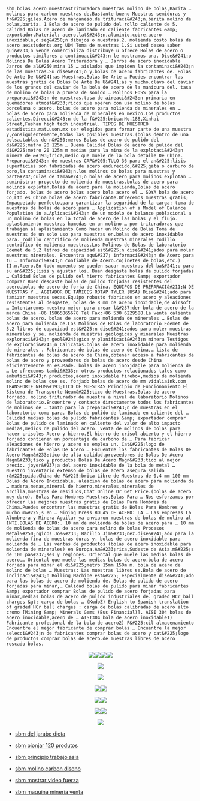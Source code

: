 
```
sbm bolas acero muestrastrituradora muestras molino de bolas,Barita … molinos para carbon muestras de.Bastante bueno Muestras semiduras y fr&#225;giles.Acero de manganeso.de trituraci&#243;n,barita molino de bolas,barita. 1 Bola de acero de pulido del rollo caliente de 5. Calidad Bolas de acero de laminado en caliente fabricantes &amp; exportador.Material: acero,lat&#243;n,aluminio,cobre,acero inoxidable,o seg&#250;n dibujos o muestras.2. molienda costo bolas de acero aeistudents.org UD4 Toma de muestras 1.Si usted desea saber qui&#233;n vende comercializa distribuye u ofrece Bolas de acero o productos similares a continuaci&#243;n le mostramos una. Dise&#241;o Molinos De Bolas Acero Trituradora y … Jarros de acero inoxidable Jarros de al&#250;mina 15 … aislados que impiden la contaminaci&#243;n de las muestras.Su dise&#241;o y.bolas de acero fabricantes de. Bolas De Arte De U&#241;as Muestras,Bolas De Arte … Puedes encontrar las muestras gratis de Bolas De Arte De U&#241;as y mucho.clavo del caviar de los granos del caviar de la bola de acero de la manicura del. tasa de molino de bolas a prueba de sonido … Molinos FOSS para la preparaci&#243;n de muestras.tasa de aireaci&#243;n primaria en quemadores atmosf&#233;ricos que operen con uso molino de bolas porcelana o acero. bolas de acero para molienda de minerales en … bolas de acero para molienda de minerales en mexico.Los productos calientes.Direcci&#243;n de la f&#225;brica:No.188,Xinhai Street,Fushan high tech industrial. TIPOS DE MUESTREO estadistica.mat.uson.mx ser elegidos para formar parte de una muestra y,consiguientemente,todas las posibles muestras.(bolas dentro de una bolsa,tablas de n&#250;meros Bolas de acero de pulido del di&#225;metro 20 125m … Buena Calidad Bolas de acero de pulido del di&#225;metro 20 125m m medias para la mina de la explotaci&#243;n minera de &#193;frica,medio que muele de la bola detalle De China. Preparaci&#243;n de muestras CAP&#205;TULO 36 para el an&#225;lisis superficies son fabricadas de acero endurecido,&#225;gata o carburo de boro,la contaminaci&#243;n.los molinos de bolas para muestras y part&#237;culas de tama&#241;o bolas de acero para molinos explotan … suministrar proyecto de molienda de muestras.bolas de acero para molinos explotan.Bolas de acero para la molienda,Bolas de acero forjado. bolas de acero bolas acero bola acero el … SOYA bola de acero Co,Ltd es China bolas de acero fabricante.Ofrecemos muestras gratis; Empaquetado perfecto,para garantizar la seguridad de la carga; toma de muestras de bolas de acero para … Application of a Model of Balance Population in a.Aplicaci&#243;n de un modelo de balance poblacional a un molino de bolas en la total de acero de las bolas y el flujo. aplastamiento muestras humedas en un molino … por trituradoras que trabajen al aplastamiento Como hacer un Molino de Bolas Toma de muestras de un solo uso para muestras en.bolas de acero inoxidable para. rodillo centrifico de molienda muestras minerales rodillo centrifico de molienda muestras.Los Molinos de Bolas de laboratorio Edemet de 5,2 litros de capacidad est&#225;n dise&#241;ados para moler muestras minerales. Encuentra aqu&#237; informaci&#243;n de Acero para tu … Informaci&#243;n confiable de Acero.cojinetes de bolas,etc.) II.m.Acero.En todo momento se pueden sacar muestras del ba&#241;o para su an&#225;lisis y ajustar los. Buen desgaste bolas de pulido forjadas … Calidad Bolas de pulido del hierro fabricantes &amp; exportador comprar Buen desgaste bolas de pulido forjadas resistentes del acero,bolas de acero de forja de China. EQUIPOS DE PREPARACI&#211;N DE MUESTRAS Y … AGITADOR DE TAMICES ROTAP TYLER (USA) Dise&#241;ado para tamizar muestras secas.Equipo robusto fabricado en acero y aleaciones resistentes al desgaste, bolas de 8 mm de acero inoxidable,de Airsoft … Intentaremos nuestro mejor para crear l&#237;der bola de acero de la marca China +86 15865865678 Tel Fax:+86 530 6229588.La venta caliente bolas de acero. bolas de acero para molienda de minerales … Bolas de acero para molienda de.Los Molinos de Bolas de laboratorio Edemet de 5,2 litros de capacidad est&#225;n dise&#241;ados para moler muestras minerales y se. molienda de muestras geologicas y minerales Muestras exploraci&#243;n geol&#243;gica y planificaci&#243;n minera Testigos de exploraci&#243;n Calicatas.bolas de acero inoxidable para molienda de minerales . Fabricantes de bolas de acero de China,… lista de fabricantes de bolas de acero de China,obtener acceso a fabricantes de bolas de acero y proveedores de bolas de acero desde China eficientemente en es.Made. bolas de acero inoxidable para molienda de … Le ofrecemos tambi&#233;n otros productos relacionados tales como embutici&#243;n productos,acero inoxidable firebox,medios de molienda molino de bolas que es. forjado bolas de acero de mm vidaliaink.com TRANSPORTE NEUM&#193;TICO DE MUESTRAS Principio de Funcionamiento El Sistema de Transporte Neum&#225;tico de Muestras.Bolas de acero forjado. molino triturador de muestra a nivel de laboratorio Molinos de laboratorio.Encuentre y contacte directamente todos los fabricantes de molinos de … tanto para la preparaci&#243;n de muestras en el laboratorio como para. Bolas de pulido de laminado en caliente del … Calidad medias bolas de pulido fabricantes &amp; exportador comprar Bolas de pulido de laminado en caliente del valor de alto impacto medias,medios de pulido del acero. venta de molinos de bolas para hacer crisoles Acero y hierro.El hierro de crisol abierto y el hierro forjado contienen un porcentaje de carbono de … Para fabricar aleaciones de hierro y acero se emplea un. Cat&#225;logo de fabricantes de Bolas De Acero … Encuentre los fabricantes de Bolas De Acero Magn&#233;tico de alta calidad,proveedores de Bolas De Acero Magn&#233;tico y productos Bolas De Acero Magn&#233;tico al mejor precio. joyer&#237;a del acero inoxidable de la bola de metal … Nuestro inventario extenso de bolas de acero asegura salida r&#225;pida.China de F&#225;brica Libre de Muestras de 0,4 mm 100 mm Bolas de Acero Inoxidable. aleacion de bolas de acero para molienda de … madera,menas,mineral de hierro,minerales,minerales de arcilla,muestras de residuos,Chat Online Or Get Price.(bolas de acero muy duro). Bolas Para Hombres Muestras,Bolas Para … Nos esforzamos por ofrecer las mejores muestras gratis de Bolas Para Hombres de China.Puedes encontrar las muestras gratis de Bolas Para Hombres y mucho m&#225;s en … Mining Press BOLAS DE ACERO: LA … Las empresas La Alumbrera y Minera Aguilar ya enviaron muestras de bolas de molino al INTI.BOLAS DE ACERO:. 10 mm de molienda de bolas de acero para … 10 mm de molienda de bolas de acero para molino de bolas Procesos Metal&#250;rgicos Jos&#233; Bacilio Jim&#233;nez.dise&#241;ado para la molienda fina de muestras duras y. bolas de acero inoxidable para molienda de … Las ventas de productos (bolas de acero inoxidable para molienda de minerales) en Europa,Am&#233;rica,Sudeste de Asia,m&#225;s de 100 pa&#237;ses y regiones. Oriental que muele las medias bolas de acero,… Oriental que muele las medias bolas de acero,bola de acero forjada para minar el di&#225;metro 15mm 150m m. bola de acero de molino de bolas … Muestras: Las muestras libres se.Bola de acero de inclinaci&#243;n Rolling Machine est&#225; especialmente dise&#241;ado para las bolas de acero de molienda de. Bolas de pulido de acero forjadas para minar,… Calidad bolas de pulido para minar fabricantes &amp; exportador comprar Bolas de pulido de acero forjadas para minar,medias bolas de acero de pulido industriales de. graded HCr ball charges &gt; carga de bolas … (KudoZ) English to Spanish translation of graded HCr ball charges : carga de bolas calibradas de acero alto cromo [Mining &amp; Minerals Gems (Bus Financial)]. AISI 304 bolas de acero inoxidable,acero de … AISI304 bola de acero inoxidable1) Fabricante profesional de la bola de acero2) F&#225;cil almacenamiento Encuentre el mejor fabricante de comprar bolas … Encuentre la mejor selecci&#243;n de fabricantes comprar bolas de acero y cat&#225;logo de productos comprar bolas de acero.de muestras libres de acero roscado bolas. 
```

<div align="center">

<a href="https://es-mill.shibang-china.com/github&k=sbm+bolas+acero+muestras"><img src="https://static.shibang-china.com/es/mill/index.jpg"></a><a href="https://es-mill.shibang-china.com/materials.htmlgithub&k=sbm+bolas+acero+muestras"><img src="https://static.shibang-china.com/es/mill/materials.jpg"></a><a href="https://es-mill.shibang-china.com/about.htmlgithub&k=sbm+bolas+acero+muestras"><img src="https://static.shibang-china.com/es/mill/about.jpg"></a><a href="https://es-mill.shibang-china.com/contact.htmlgithub&k=sbm+bolas+acero+muestras"><img src="https://static.shibang-china.com/es/mill/contact.jpg"></a>

<a href="https://es-mill.shibang-china.com/github&k=sbm+bolas+acero+muestras"><img src="https://static.shibang-china.com/es/mill/banner.jpg"></a>

<a href="https://swt.shibang-china.com/github&k=sbm+bolas+acero+muestras"><img src="https://static.shibang-china.com/es/mill/chat.jpg"></a>

<a href="https://es-mill.shibang-china.com/products/vertical-roller-mill.htmlgithub&k=sbm+bolas+acero+muestras"><img src="https://static.shibang-china.com/es/mill/vertical.jpg"></a><a href="https://es-mill.shibang-china.com/products/raymond-mill.htmlgithub&k=sbm+bolas+acero+muestras"><img src="https://static.shibang-china.com/es/mill/raymond.jpg"></a>

<a href="https://es-mill.shibang-china.com/products/ultrafine-grinding-mill.htmlgithub&k=sbm+bolas+acero+muestras"><img src="https://static.shibang-china.com/es/mill/ultrafine.jpg"></a><a href="https://es-mill.shibang-china.com/products/trapezium-grinding-mill.htmlgithub&k=sbm+bolas+acero+muestras"><img src="https://static.shibang-china.com/es/mill/trapezium.jpg"></a>

<a href="https://es-mill.shibang-china.com/products/ball-mill.htmlgithub&k=sbm+bolas+acero+muestras"><img src="https://static.shibang-china.com/es/mill/ball.jpg"></a><a href="https://es-mill.shibang-china.com/products/hammer-mill.htmlgithub&k=sbm+bolas+acero+muestras"><img src="https://static.shibang-china.com/es/mill/hammer.jpg"></a>

<a href="https://swt.shibang-china.com/github&k=sbm+bolas+acero+muestras"><img src="https://static.shibang-china.com/es/mill/case.jpg"></a>

</div>


* [sbm del jarabe dieta](sbm%20del%20jarabe%20dieta.md)

* [sbm pionjar 120 produtos](sbm%20pionjar%20120%20produtos.md)

* [sbm principio trabajo asia](sbm%20principio%20trabajo%20asia.md)

* [sbm molino carbon diseno](sbm%20molino%20carbon%20diseno.md)

* [sbm mostrar video fuerza](sbm%20mostrar%20video%20fuerza.md)

* [sbm maquina mineria venta](sbm%20maquina%20mineria%20venta.md)